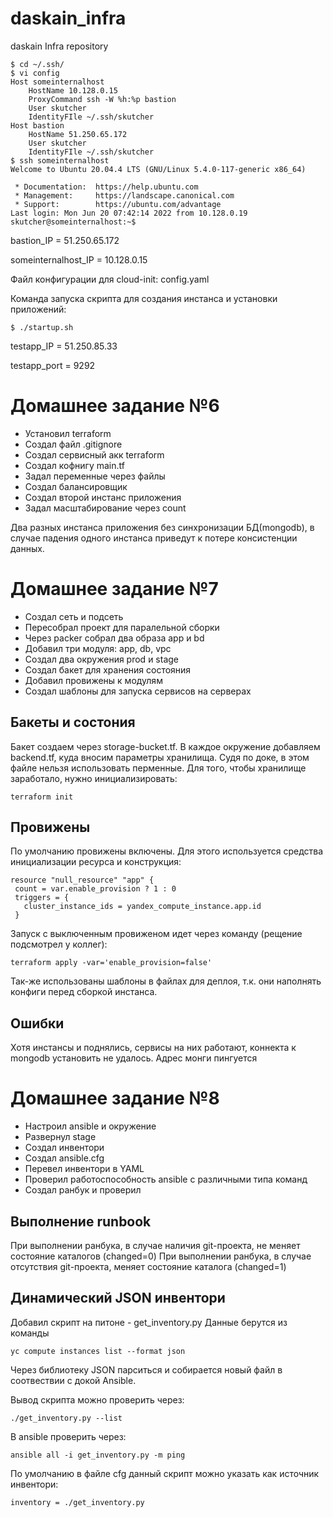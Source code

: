 # daskain_infra
daskain Infra repository
```console
$ cd ~/.ssh/
$ vi config
Host someinternalhost
    HostName 10.128.0.15
    ProxyCommand ssh -W %h:%p bastion
    User skutcher
    IdentityFIle ~/.ssh/skutcher
Host bastion
    HostName 51.250.65.172
    User skutcher
    IdentityFIle ~/.ssh/skutcher
$ ssh someinternalhost
Welcome to Ubuntu 20.04.4 LTS (GNU/Linux 5.4.0-117-generic x86_64)

 * Documentation:  https://help.ubuntu.com
 * Management:     https://landscape.canonical.com
 * Support:        https://ubuntu.com/advantage
Last login: Mon Jun 20 07:42:14 2022 from 10.128.0.19
skutcher@someinternalhost:~$
```

bastion_IP = 51.250.65.172

someinternalhost_IP = 10.128.0.15

Файл конфигурации для cloud-init: config.yaml

Команда запуска скрипта для создания инстанса и установки приложений:
```
$ ./startup.sh
```

testapp_IP = 51.250.85.33

testapp_port = 9292

# Домашнее задание №6

 - Установил terraform
 - Создал файл .gitignore
 - Создал сервисный акк terraform
 - Создал кофнигу main.tf
 - Задал переменные через файлы
 - Создал балансировщик
 - Создал второй инстанс приложения
 - Задал масштабирование через count

Два разных инстанса приложения без синхронизации БД(mongodb), в случае падения одного инстанса приведут к потере консистенции данных.


# Домашнее задание №7

 - Создал сеть и подсеть
 - Пересобрал проект для паралельной сборки
 - Через packer собрал два образа app и bd
 - Добавил три модуля: app, db, vpc
 - Создал два окружения prod и stage
 - Создал бакет для хранения состояния
 - Добавил провижены к модулям
 - Создал шаблоны для запуска сервисов на серверах

## Бакеты и состония
Бакет создаем через storage-bucket.tf. В каждое окружение добавляем backend.tf, куда вносим параметры хранилища. Судя по доке, в этом файле нельзя использовать перменные.
Для того, чтобы хранилище заработало, нужно инициализировать:
```
terraform init
```

## Провижены
 По умолчанию провижены включены. Для этого используется средства инициализации ресурса и конструкция:
 ```
 resource "null_resource" "app" {
  count = var.enable_provision ? 1 : 0
  triggers = {
    cluster_instance_ids = yandex_compute_instance.app.id
  }
 ```

 Запуск с выключенным провиженом идет через команду (рещение подсмотрел у коллег):
 ```
 terraform apply -var='enable_provision=false'
 ```

 Так-же использованы шаблоны в  файлах для деплоя, т.к. они наполнять конфиги перед сборкой инстанса.

 ## Ошибки
 Хотя инстансы и поднялись, сервисы на них работают, коннекта к mongodb установить не удалось. Адрес монги пингуется

# Домашнее задание №8

 - Настроил ansible и окружение
 - Развернул stage
 - Создал инвентори
 - Создал ansible.cfg
 - Перевел инвентори в YAML
 - Проверил работоспособность ansible с различными типа команд
 - Создал ранбук и проверил


## Выполнение runbook
При выполнении ранбука, в случае наличия git-проекта, не меняет состояние каталогов (changed=0)
При выполнении ранбука, в случае отсутствия git-проекта, меняет состояние каталога (changed=1)


## Динамический JSON инвентори
Добавил скрипт на питоне - get_inventory.py
Данные берутся из команды
```
yc compute instances list --format json
```

Через библиотеку JSON парситься и собирается новый файл в соотвествии с докой Ansible.

Вывод скрипта можно проверить через:
```
./get_inventory.py --list
```

В ansible проверить через:
```
ansible all -i get_inventory.py -m ping
```

По умолчанию в файле cfg данный скрипт можно указать как источник инвентори:
```
inventory = ./get_inventory.py
```
